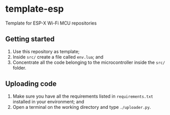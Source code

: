 # template-esp
Template for ESP-X Wi-Fi MCU repositories

## Getting started
1. Use this repository as template;
2. Inside `src/` create a file called `env.lua`; and
3. Concentrate all the code belonging to the microcontroller inside the `src/` folder.

## Uploading code
1. Make sure you have all the requirements listed in `requirements.txt` installed in your environment; and
2. Open a terminal on the working directory and type `./uploader.py`.
